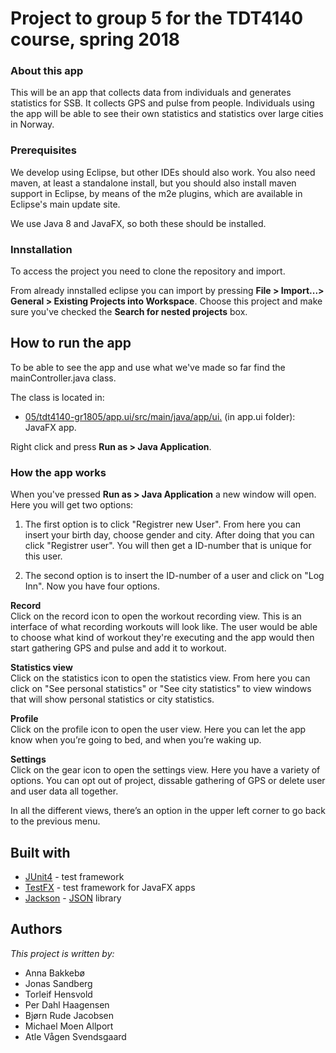 # Project to group 5 for the TDT4140 course, spring 2018

### About this app
This will be an app that collects data from individuals and generates statistics for SSB. 
It collects GPS and pulse from people. Individuals using the app will be able to 
see their own statistics and statistics over large cities in Norway. 

### Prerequisites

We develop using Eclipse, but other IDEs should also work. You also need maven, at least a standalone 
install, but you should also install maven support in Eclipse, by means of the m2e plugins, which are 
available in Eclipse's main update site.

We use Java 8 and JavaFX, so both these should be installed.

### Innstallation

To access the project you need to clone the repository and import. 

From already innstalled eclipse you can import by pressing **File > Import...> General > Existing Projects into Workspace**.
Choose this project and make sure you've checked the **Search for nested projects** box.


## How to run the app
To be able to see the app and use what we've made so far find the mainController.java
class. 

The class is located in:
* [05/tdt4140-gr1805/app.ui/src/main/java/app/ui.](https://gitlab.stud.iie.ntnu.no/tdt4140-2018/05/tree/master/tdt4140-gr1805/app.ui/src/main/java/tdt4140/gr1805/app/ui) (in app.ui folder): JavaFX app.

Right click and press **Run as > Java Application**. 

### How the app works
When you've pressed **Run as > Java Application** a new window will open. Here you will get two options:

1) The first option is to click "Registrer new User". From here you can insert your birth
   day, choose gender and city. After doing that you can click "Registrer user". You will 
   then get a ID-number that is unique for this user.

2) The second option is to insert the ID-number of a user and click on "Log Inn". Now you 
  have four options. 

**Record**   
  Click on the record icon to open the workout recording view. This is an interface of what 
  recording workouts will look like. The user would be able to choose what kind of workout 
  they're executing and the app would then start gathering GPS and pulse and add it to workout. 

**Statistics view**  
  Click on the statistics icon to open the statistics view. From here you can
  click on "See personal statistics" or "See city statistics" to view windows that 
  will show personal statistics or city statistics. 

**Profile**    
  Click on the profile icon to open the user view. Here you can let the app know when 
  you’re going to bed, and when you’re waking up. 
  
**Settings**      
  Click on the gear icon to open the settings view. Here you have a variety of options. 
  You can opt out of project, dissable gathering of GPS or delete user and user data
  all together. 
  

In all the different views, there’s an option in the upper left corner to go back 
to the previous menu. 


## Built with
* [JUnit4](https://junit.org/junit4/) - test framework
* [TestFX](https://github.com/TestFX/TestFX) - test framework for JavaFX apps
* [Jackson](https://github.com/FasterXML/jackson) - [JSON](https://www.json.org) library


## Authors
*This project is written by:*
* Anna Bakkebø
* Jonas Sandberg
* Torleif Hensvold
* Per Dahl Haagensen
* Bjørn Rude Jacobsen
* Michael Moen Allport
* Atle Vågen Svendsgaard

